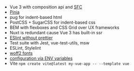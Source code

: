 * Vue 3 with composition api and [SFC](https://vuejs.org/guide/scaling-up/sfc.html)
* [Pinia](https://vueschool.io/lessons/introduction-to-pinia)
* pug for indent-based html
* PostCSS + SugarCSS for indent-based css
* BEM with flexboxes and CSS Grid over UX frameworks
* Nuxt is redundant cause Vue 3 has built-in ssr
* [ESlint without prettier](https://eslint.org/docs/rules/indent)
* Test suite with Jest, vue-test-utils, msw
* ESLint, Stylelint
* [woff2 fonts](https://caniuse.com/woff2)
* [configuration via ENV variables](https://12factor.net/config)
* Vite `npm create vite@latest my-vue-app -- --template vue`
